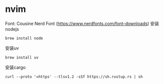 # nvim
Font: Cousine Nerd Font (https://www.nerdfonts.com/font-downloads)
安装nodejs
```shell
brew install node
```
安装uv
```shell
brew install uv
```
安装cargo
```shell
curl --proto '=https' --tlsv1.2 -sSf https://sh.rustup.rs | sh
```

